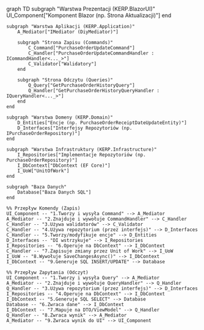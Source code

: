 graph TD
    subgraph "Warstwa Prezentacji (KERP.BlazorUI)"
        UI_Component["Komponent Blazor (np. Strona Aktualizacji)"]
    end

    subgraph "Warstwa Aplikacji (KERP.Application)"
        A_Mediator["IMediator (DiyMediator)"]
        
        subgraph "Strona Zapisu (Commands)"
            C_Command["PurchaseOrderUpdateCommand"]
            C_Handler["PurchaseOrderUpdateCommandHandler : ICommandHandler<..._>"]
            C_Validator["Walidatory"]
        end
        
        subgraph "Strona Odczytu (Queries)"
            Q_Query["GetPurchaseOrderHistoryQuery"]
            Q_Handler["GetPurchaseOrderHistoryQueryHandler : IQueryHandler<..._>"]
        end
    end

    subgraph "Warstwa Domeny (KERP.Domain)"
        D_Entities["Encje (np. PurchaseOrderReceiptDateUpdateEntity)"]
        D_Interfaces["Interfejsy Repozytoriów (np. IPurchaseOrderRepository)"]
    end

    subgraph "Warstwa Infrastruktury (KERP.Infrastructure)"
        I_Repositories["Implementacje Repozytoriów (np. PurchaseOrderRepository)"]
        I_DbContext["DbContext (EF Core)"]
        I_UoW["UnitOfWork"]
    end

    subgraph "Baza Danych"
        Database["Baza Danych SQL"]
    end

    %% Przepływ Komendy (Zapis)
    UI_Component -- "1.Tworzy i wysyła Command" --> A_Mediator
    A_Mediator -- "2.Znajduje i wywołuje CommandHandler" --> C_Handler
    C_Handler -- "3.Używa walidatorów" --> C_Validator
    C_Handler -- "4.Używa repozytorium (przez interfejs)" --> D_Interfaces
    C_Handler -- "5.Tworzy/modyfikuje encje" --> D_Entities
    D_Interfaces -- "DI wstrzykuje" --> I_Repositories
    I_Repositories -- "6.Operuje na DbContext" --> I_DbContext
    C_Handler -- "7.Zapisuje zmiany przez Unit of Work" --> I_UoW
    I_UoW -- "8.Wywołuje SaveChangesAsync()" --> I_DbContext
    I_DbContext -- "9.Generuje SQL INSERT/UPDATE" --> Database

    %% Przepływ Zapytania (Odczyt)
    UI_Component -- "1.Tworzy i wysyła Query" --> A_Mediator
    A_Mediator -- "2.Znajduje i wywołuje QueryHandler" --> Q_Handler
    Q_Handler -- "3.Używa repozytorium (przez interfejs)" --> D_Interfaces
    I_Repositories -- "4.Operuje na DbContext" --> I_DbContext
    I_DbContext -- "5.Generuje SQL SELECT" --> Database
    Database -- "6.Zwraca dane" --> I_DbContext
    I_DbContext -- "7.Mapuje na DTO/ViewModel" --> Q_Handler
    Q_Handler -- "8.Zwraca wynik" --> A_Mediator
    A_Mediator -- "9.Zwraca wynik do UI" --> UI_Component
